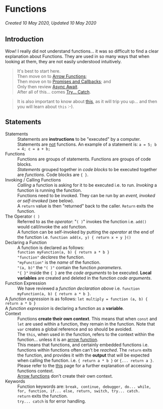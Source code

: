 # Functions

###### Created 10 May 2020, Updated 10 May 2020

## Introduction

Wow! I really did not understand functions... it was so difficult to find a clear explanation about Functions. They are used in so many ways that when looking at them, they are not easily understood intuitively.

> It's best to start here.  
> Then move on to [Arrow Functions](arrowfunctions.md);  
> Then move on to [Promises and Callbacks](./promisescallbacks.md); and  
> Only then review [Async Await](./asyncetc.md).  
> After all of this... comes [Try... Catch](./trycatch.md).

> It is also important to know about [this](./this.md), as it will trip you up... and then you will learn about `this` :-).

## Statements

<dl>
<dt>Statements</dt>
<dd>Statements are <b>instructions</b> to be "executed" by a computer. Statements are <u>not</u> functions. An example of a statement is: <code>a = 5; b = 4; c = a + b;</code></dd>

<dt>Functions</dt>
<dd>Functions are groups of statements. Functions are groups of code blocks.<br>
<i>Statements</i> grouped together in <i>code blocks</i> to be executed together are <i>functions</i>. Code blocks are <code>{ }</code>.</dd>

<dt>Invoking / Calling Functions</dt>
<dd><i>Calling</i> a function is asking for it to be executed i.e. to run. <i>Invoking</i> a function is running the function.<br>
Functions need to be invoked. They can be run by an <i>event, invoked or self-invoked</i> (see below).<br>
A <code>return</code> value is then "returned" back to the caller. <code>Return</code> exits the function.</dd>

<dt>The Operator <code>( )</code></dt>
<dd>Referred to as the <i>operator</i>: "<code>( )</code>" invokes the function i.e. <code>add()</code> would call/invoke the <code>add</code> function. 
<br> A function can be self-invoked by putting the <i>operator</i> at the end of the function i.e. <code>function add(x, y) { return x + y }()</code>
</dd>

<dt>Declaring a Function</dt>
<dd>A function is declared as follows: <br>
<code>function myFunction(a, b) { return a * b }</code> <br>
<code>"function"</code> <i>declares</i> the function. <br>
<code>"myFunction"</code> is the <i>name</i> of the function. <br>
<code>"(a, b)"</code> the <code>"( )"</code> contain the function <i>parameters</i>.<br>
<code>"{ }"</code> inside the <code>{ }</code> are the <i>code arguments</i> to be executed. <b>Local variables</b> are created and deleted in the function <i>code arguments</i>.</dd>

<dt>Function Expression</dt>
<dd>We have reviewed a <i>function declaration above</i> i.e. <code>function myFunction(a, b) { return a * b }</code>. <br> </dd>
A <i>function expression</i> is as follows: <code>let multiply = function (a, b) { return a * b }</code> <br>
A <i>function expression</i> is declaring a function as a <b>variable</b>.</dd>

<dt>Context</dt>
<dd>Functions <b>create their own context</b>. This means that when <code>const</code> and <code>let</code> are used within a function, they remain in the function. Note that <code>var</code> creates a global reference and so should be avoided. <br>
The <code>this</code>, when used in the function, refers to the context within the function... unless it is an <a href="./arrowfunctions.md">arrow function</a>. <br>
This means that functions, and certainly embedded functions i.e. functions within functions often can't be <i>reached</i>. The <code>return</code> exits the function, and provides it with the <b>output</b> that will be expected when calling the function. i.e. <code>{ return a * b }</code> or <code>{... return a }</code>.<br>
Please refer to the <a href='./this.md'>this</a> page for a further explanation of accessing functions context.<br>
<a href='./arrowfunctions.md'>Arrow functions</a> don't create their own context.</dd>

<dt>Keywords</dt>
<dd>Function keywords are: <code>break, continue, debugger, do... while, for, function, if... else, return, switch, try... catch.</code><br>
<code>return</code> exits the function. <br>
<code>try... catch</code> is for error handling.</dd>
</dl>